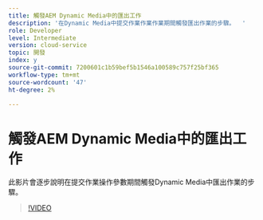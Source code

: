 ```yaml
---
title: 觸發AEM Dynamic Media中的匯出工作
description: '在Dynamic Media中提交作業作業作業期間觸發匯出作業的步驟。  '
role: Developer
level: Intermediate
version: cloud-service
topic: 開發
index: y
source-git-commit: 7200601c1b59bef5b1546a100589c757f25bf365
workflow-type: tm+mt
source-wordcount: '47'
ht-degree: 2%

---
```



# 觸發AEM Dynamic Media中的匯出工作

此影片會逐步說明在提交作業操作參數期間觸發Dynamic Media中匯出作業的步驟。

>[!VIDEO](https://video.tv.adobe.com/v/335454?quality=9&learn=on)
